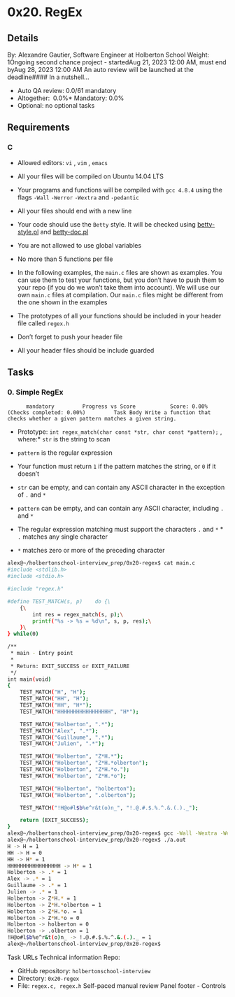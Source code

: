 # 0x20. RegEx
## Details
 By: Alexandre Gautier, Software Engineer at Holberton School Weight: 1Ongoing second chance project - startedAug 21, 2023 12:00 AM, must end byAug 28, 2023 12:00 AM An auto review will be launched at the deadline#### In a nutshell…
* Auto QA review:          0.0/61 mandatory      
* Altogether:         0.0%* Mandatory: 0.0%
* Optional: no optional tasks

## Requirements
### C
* Allowed editors:  ` vi ` ,  ` vim ` ,  ` emacs ` 
* All your files will be compiled on Ubuntu 14.04 LTS
* Your programs and functions will be compiled with  ` gcc 4.8.4 `  using the flags  ` -Wall `  ` -Werror `  ` -Wextra `  and  ` -pedantic ` 
* All your files should end with a new line
* Your code should use the  ` Betty `  style. It will be checked using [betty-style.pl](https://github.com/hs-hq/Betty/blob/master/betty-style.pl) 
 and [betty-doc.pl](https://github.com/hs-hq/Betty/blob/master/betty-doc.pl) 

* You are not allowed to use global variables
* No more than 5 functions per file
* In the following examples, the  ` main.c `  files are shown as examples. You can use them to test your functions, but you don’t have to push them to your repo (if you do we won’t take them into account). We will use our own  ` main.c `  files at compilation. Our  ` main.c `  files might be different from the one shown in the examples
* The prototypes of all your functions should be included in your header file called  ` regex.h ` 
* Don’t forget to push your header file
* All your header files should be include guarded
## Tasks
### 0. Simple RegEx
          mandatory         Progress vs Score           Score: 0.00% (Checks completed: 0.00%)         Task Body Write a function that checks whether a given pattern matches a given string.
* Prototype:  ` int regex_match(char const *str, char const *pattern); ` , where:*  ` str `  is the string to scan
*  ` pattern `  is the regular expression

* Your function must return  ` 1 `  if the pattern matches the string, or  ` 0 `  if it doesn’t
*  ` str `  can be empty, and can contain any ASCII character in the exception of  ` . `  and  ` * ` 
*  ` pattern `  can be empty, and can contain any ASCII character, including  ` . `  and  ` * ` 
* The regular expression matching must support the characters  ` . `  and  ` * ` *  ` . `  matches any single character
*  ` * `  matches zero or more of the preceding character

```bash
alex@~/holbertonschool-interview_prep/0x20-regex$ cat main.c
#include <stdlib.h>
#include <stdio.h>

#include "regex.h"

#define TEST_MATCH(s, p)    do {\
    {\
        int res = regex_match(s, p);\
        printf("%s -> %s = %d\n", s, p, res);\
    }\
} while(0)

/**
 * main - Entry point
 *
 * Return: EXIT_SUCCESS or EXIT_FAILURE
 */
int main(void)
{
    TEST_MATCH("H", "H");
    TEST_MATCH("HH", "H");
    TEST_MATCH("HH", "H*");
    TEST_MATCH("HHHHHHHHHHHHHHHHH", "H*");

    TEST_MATCH("Holberton", ".*");
    TEST_MATCH("Alex", ".*");
    TEST_MATCH("Guillaume", ".*");
    TEST_MATCH("Julien", ".*");

    TEST_MATCH("Holberton", "Z*H.*");
    TEST_MATCH("Holberton", "Z*H.*olberton");
    TEST_MATCH("Holberton", "Z*H.*o.");
    TEST_MATCH("Holberton", "Z*H.*o");

    TEST_MATCH("Holberton", "holberton");
    TEST_MATCH("Holberton", ".olberton");

    TEST_MATCH("!H@o#l$b%e^r&t(o)n_", "!.@.#.$.%.^.&.(.)._");

    return (EXIT_SUCCESS);
}
alex@~/holbertonschool-interview_prep/0x20-regex$ gcc -Wall -Wextra -Werror -pedantic main.c regex.c
alex@~/holbertonschool-interview_prep/0x20-regex$ ./a.out
H -> H = 1
HH -> H = 0
HH -> H* = 1
HHHHHHHHHHHHHHHHH -> H* = 1
Holberton -> .* = 1
Alex -> .* = 1
Guillaume -> .* = 1
Julien -> .* = 1
Holberton -> Z*H.* = 1
Holberton -> Z*H.*olberton = 1
Holberton -> Z*H.*o. = 1
Holberton -> Z*H.*o = 0
Holberton -> holberton = 0
Holberton -> .olberton = 1
!H@o#l$b%e^r&t(o)n_ -> !.@.#.$.%.^.&.(.)._ = 1
alex@~/holbertonschool-interview_prep/0x20-regex$

```
 Task URLs  Technical information Repo:
* GitHub repository:  ` holbertonschool-interview ` 
* Directory:  ` 0x20-regex ` 
* File:  ` regex.c, regex.h ` 
 Self-paced manual review  Panel footer - Controls 
